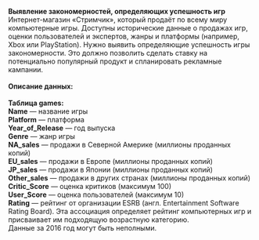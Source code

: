 <b>Выявление закономерностей, определяющих успешность игр</b><br/>
Интернет-магазин «Стримчик», который продаёт по всему миру компьютерные игры. Доступны исторические данные о продажах игр, оценки пользователей и экспертов, жанры и платформы (например, Xbox или PlayStation). Нужно выявить определяющие успешность игры закономерности. Это должно позволить сделать ставку на потенциально популярный продукт и спланировать рекламные кампании. <br/><br/>
<b>Описание данных:</b><br/><br/>
<b>Таблица games:</b><br/>
<b>Name</b> — название игры<br/>
<b>Platform</b> — платформа<br/>
<b>Year_of_Release</b> — год выпуска<br/>
<b>Genre</b> — жанр игры<br/>
<b>NA_sales</b> — продажи в Северной Америке (миллионы проданных копий)<br/>
<b>EU_sales</b> — продажи в Европе (миллионы проданных копий)<br/>
<b>JP_sales</b> — продажи в Японии (миллионы проданных копий)<br/>
<b>Other_sales</b> — продажи в других странах (миллионы проданных копий)<br/>
<b>Critic_Score</b> — оценка критиков (максимум 100)<br/>
<b>User_Score</b> — оценка пользователей (максимум 10)<br/>
<b>Rating</b> — рейтинг от организации ESRB (англ. Entertainment Software Rating Board). Эта ассоциация определяет рейтинг компьютерных игр и присваивает им подходящую возрастную категорию.<br/>
Данные за 2016 год могут быть неполными.